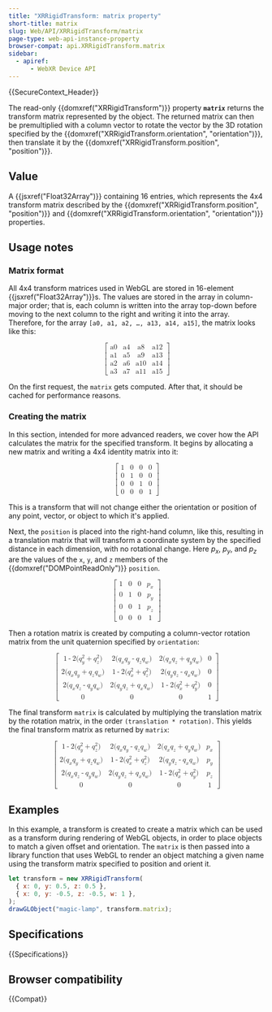 ```yaml
---
title: "XRRigidTransform: matrix property"
short-title: matrix
slug: Web/API/XRRigidTransform/matrix
page-type: web-api-instance-property
browser-compat: api.XRRigidTransform.matrix
sidebar:
  - apiref:
      - WebXR Device API
---
```


{{SecureContext_Header}}

The read-only {{domxref("XRRigidTransform")}} property **`matrix`** returns the transform matrix represented by the object. The returned matrix can then be premultiplied with a column vector to rotate the vector by the 3D rotation specified by the {{domxref("XRRigidTransform.orientation", "orientation")}}, then translate it by the {{domxref("XRRigidTransform.position", "position")}}.

## Value

A {{jsxref("Float32Array")}} containing 16 entries, which represents the 4x4 transform matrix described by the {{domxref("XRRigidTransform.position", "position")}} and {{domxref("XRRigidTransform.orientation", "orientation")}} properties.

## Usage notes

### Matrix format

All 4x4 transform matrices used in WebGL are stored in 16-element {{jsxref("Float32Array")}}s. The values are stored in the array in column-major order; that is, each column is written into the array top-down before moving to the next column to the right and writing it into the array. Therefore, for the array `[a0, a1, a2, …, a13, a14, a15]`, the matrix looks like this:

<!-- prettier-ignore-start -->
<math display="block">
  <semantics><mrow><mo>[</mo><mtable rowspacing="0.5ex"><mtr><mtd><mi>a0</mi></mtd><mtd><mi>a4</mi></mtd><mtd><mi>a8</mi></mtd><mtd><mi>a12</mi></mtd></mtr><mtr><mtd><mi>a1</mi></mtd><mtd><mi>a5</mi></mtd><mtd><mi>a9</mi></mtd><mtd><mi>a13</mi></mtd></mtr><mtr><mtd><mi>a2</mi></mtd><mtd><mi>a6</mi></mtd><mtd><mi>a10</mi></mtd><mtd><mi>a14</mi></mtd></mtr><mtr><mtd><mi>a3</mi></mtd><mtd><mi>a7</mi></mtd><mtd><mi>a11</mi></mtd><mtd><mi>a15</mi></mtd></mtr></mtable><mo>]</mo></mrow><annotation encoding="TeX">\begin{bmatrix} a[0] & a[4] & a[8] & a[12]\\ a[1] & a[5] & a[9] & a[13]\\ a[2] & a[6] & a[10] & a[14]\\ a[3] & a[7] & a[11] & a[15]\\ \end{bmatrix}</annotation></semantics>
</math>
<!-- prettier-ignore-end -->

On the first request, the `matrix` gets computed. After that, it should be cached for performance reasons.

### Creating the matrix

In this section, intended for more advanced readers, we cover how the API calculates the matrix for the specified transform. It begins by allocating a new matrix and writing a 4x4 identity matrix into it:

<!-- prettier-ignore-start -->
<math display="block">
  <semantics><mrow><mo>[</mo><mtable rowspacing="0.5ex"><mtr><mtd><mn>1</mn></mtd><mtd><mn>0</mn></mtd><mtd><mn>0</mn></mtd><mtd><mn>0</mn></mtd></mtr><mtr><mtd><mn>0</mn></mtd><mtd><mn>1</mn></mtd><mtd><mn>0</mn></mtd><mtd><mn>0</mn></mtd></mtr><mtr><mtd><mn>0</mn></mtd><mtd><mn>0</mn></mtd><mtd><mn>1</mn></mtd><mtd><mn>0</mn></mtd></mtr><mtr><mtd><mn>0</mn></mtd><mtd><mn>0</mn></mtd><mtd><mn>0</mn></mtd><mtd><mn>1</mn></mtd></mtr></mtable><mo>]</mo></mrow><annotation encoding="TeX">\begin{bmatrix} 1 & 0 & 0 & 0\\ 0 & 1 & 0 & 0\\ 0 & 0 & 1 & 0\\ 0 & 0 & 0 & 1 \end{bmatrix}</annotation></semantics>
</math>
<!-- prettier-ignore-end -->

This is a transform that will not change either the orientation or position of any point, vector, or object to which it's applied.

Next, the `position` is placed into the right-hand column, like this, resulting in a translation matrix that will transform a coordinate system by the specified distance in each dimension, with no rotational change. Here _p<sub>x</sub>_, _p<sub>y</sub>_, and _p<sub>z</sub>_ are the values of the `x`, `y`, and `z` members of the {{domxref("DOMPointReadOnly")}} `position`.

<!-- prettier-ignore-start -->
<math display="block">
  <semantics><mrow><mo>[</mo><mtable rowspacing="0.5ex"><mtr><mtd><mn>1</mn></mtd><mtd><mn>0</mn></mtd><mtd><mn>0</mn></mtd><mtd><msub><mi>p</mi><mi>x</mi></msub></mtd></mtr><mtr><mtd><mn>0</mn></mtd><mtd><mn>1</mn></mtd><mtd><mn>0</mn></mtd><mtd><msub><mi>p</mi><mi>y</mi></msub></mtd></mtr><mtr><mtd><mn>0</mn></mtd><mtd><mn>0</mn></mtd><mtd><mn>1</mn></mtd><mtd><msub><mi>p</mi><mi>z</mi></msub></mtd></mtr><mtr><mtd><mn>0</mn></mtd><mtd><mn>0</mn></mtd><mtd><mn>0</mn></mtd><mtd><mn>1</mn></mtd></mtr></mtable><mo>]</mo></mrow><annotation encoding="TeX">\begin{bmatrix} 1 & 0 & 0 & x\\ 0 & 1 & 0 & y\\ 0 & 0 & 1 & z\\ 0 & 0 & 0 & 1 \end{bmatrix}</annotation></semantics>
</math>
<!-- prettier-ignore-end -->

Then a rotation matrix is created by computing a column-vector rotation matrix from the unit quaternion specified by `orientation`:

<!-- prettier-ignore-start -->
<math display="block">
  <semantics><mrow><mo>[</mo><mtable rowspacing="0.5ex"><mtr><mtd><mn>1</mn><mo>-</mo><mn>2</mn><mo stretchy="false">(</mo><msubsup><mi>q</mi><mi>y</mi><mn>2</mn></msubsup><mo>+</mo><msubsup><mi>q</mi><mi>z</mi><mn>2</mn></msubsup><mo stretchy="false">)</mo></mtd><mtd><mn>2</mn><mo stretchy="false">(</mo><msub><mi>q</mi><mi>x</mi></msub><msub><mi>q</mi><mi>y</mi></msub><mo>-</mo><msub><mi>q</mi><mi>z</mi></msub><msub><mi>q</mi><mi>w</mi></msub><mo stretchy="false">)</mo></mtd><mtd><mn>2</mn><mo stretchy="false">(</mo><msub><mi>q</mi><mi>x</mi></msub><msub><mi>q</mi><mi>z</mi></msub><mo>+</mo><msub><mi>q</mi><mi>y</mi></msub><msub><mi>q</mi><mi>w</mi></msub><mo stretchy="false">)</mo></mtd><mtd><mn>0</mn></mtd></mtr><mtr><mtd><mn>2</mn><mo stretchy="false">(</mo><msub><mi>q</mi><mi>x</mi></msub><msub><mi>q</mi><mi>y</mi></msub><mo>+</mo><msub><mi>q</mi><mi>z</mi></msub><msub><mi>q</mi><mi>w</mi></msub><mo stretchy="false">)</mo></mtd><mtd><mn>1</mn><mo>-</mo><mn>2</mn><mo stretchy="false">(</mo><msubsup><mi>q</mi><mi>x</mi><mn>2</mn></msubsup><mo>+</mo><msubsup><mi>q</mi><mi>z</mi><mn>2</mn></msubsup><mo stretchy="false">)</mo></mtd><mtd><mn>2</mn><mo stretchy="false">(</mo><msub><mi>q</mi><mi>y</mi></msub><msub><mi>q</mi><mi>z</mi></msub><mo>-</mo><msub><mi>q</mi><mi>x</mi></msub><msub><mi>q</mi><mi>w</mi></msub><mo stretchy="false">)</mo></mtd><mtd><mn>0</mn></mtd></mtr><mtr><mtd><mn>2</mn><mo stretchy="false">(</mo><msub><mi>q</mi><mi>x</mi></msub><msub><mi>q</mi><mi>z</mi></msub><mo>-</mo><msub><mi>q</mi><mi>y</mi></msub><msub><mi>q</mi><mi>w</mi></msub><mo stretchy="false">)</mo></mtd><mtd><mn>2</mn><mo stretchy="false">(</mo><msub><mi>q</mi><mi>y</mi></msub><msub><mi>q</mi><mi>z</mi></msub><mo>+</mo><msub><mi>q</mi><mi>x</mi></msub><msub><mi>q</mi><mi>w</mi></msub><mo stretchy="false">)</mo></mtd><mtd><mn>1</mn><mo>-</mo><mn>2</mn><mo stretchy="false">(</mo><msubsup><mi>q</mi><mi>x</mi><mn>2</mn></msubsup><mo>+</mo><msubsup><mi>q</mi><mi>y</mi><mn>2</mn></msubsup><mo stretchy="false">)</mo></mtd><mtd><mn>0</mn></mtd></mtr><mtr><mtd><mn>0</mn></mtd><mtd><mn>0</mn></mtd><mtd><mn>0</mn></mtd><mtd><mn>1</mn></mtd></mtr></mtable><mo>]</mo></mrow><annotation encoding="TeX">\begin{bmatrix} 1 - 2(q_y^2 + q_z^2) & 2(q_xq_y - q_zq_w) & 2(q_xq_z + q_yq_w) & p_x\\ 2(q_xq_y + q_zq_w) & 1 - 2(q_x^2 + q_z^2) & 2(q_yq_z - q_xq_w) & p_y\\ 2(q_xq_z - q_yq_w) & 2(q_yq_z + q_xq_w) & 1 - 2(q_x^2 + q_y^2) & p_z\\ 0 & 0 & 0 & 1 \end{bmatrix}</annotation></semantics>
</math>
<!-- prettier-ignore-end -->

The final transform `matrix` is calculated by multiplying the translation matrix by the rotation matrix, in the order `(translation * rotation)`. This yields the final transform matrix as returned by `matrix`:

<!-- prettier-ignore-start -->
<math display="block">
  <semantics><mrow><mo>[</mo><mtable rowspacing="0.5ex"><mtr><mtd><mn>1</mn><mo>-</mo><mn>2</mn><mo stretchy="false">(</mo><msubsup><mi>q</mi><mi>y</mi><mn>2</mn></msubsup><mo>+</mo><msubsup><mi>q</mi><mi>z</mi><mn>2</mn></msubsup><mo stretchy="false">)</mo></mtd><mtd><mn>2</mn><mo stretchy="false">(</mo><msub><mi>q</mi><mi>x</mi></msub><msub><mi>q</mi><mi>y</mi></msub><mo>-</mo><msub><mi>q</mi><mi>z</mi></msub><msub><mi>q</mi><mi>w</mi></msub><mo stretchy="false">)</mo></mtd><mtd><mn>2</mn><mo stretchy="false">(</mo><msub><mi>q</mi><mi>x</mi></msub><msub><mi>q</mi><mi>z</mi></msub><mo>+</mo><msub><mi>q</mi><mi>y</mi></msub><msub><mi>q</mi><mi>w</mi></msub><mo stretchy="false">)</mo></mtd><mtd><msub><mi>p</mi><mi>x</mi></msub></mtd></mtr><mtr><mtd><mn>2</mn><mo stretchy="false">(</mo><msub><mi>q</mi><mi>x</mi></msub><msub><mi>q</mi><mi>y</mi></msub><mo>+</mo><msub><mi>q</mi><mi>z</mi></msub><msub><mi>q</mi><mi>w</mi></msub><mo stretchy="false">)</mo></mtd><mtd><mn>1</mn><mo>-</mo><mn>2</mn><mo stretchy="false">(</mo><msubsup><mi>q</mi><mi>x</mi><mn>2</mn></msubsup><mo>+</mo><msubsup><mi>q</mi><mi>z</mi><mn>2</mn></msubsup><mo stretchy="false">)</mo></mtd><mtd><mn>2</mn><mo stretchy="false">(</mo><msub><mi>q</mi><mi>y</mi></msub><msub><mi>q</mi><mi>z</mi></msub><mo>-</mo><msub><mi>q</mi><mi>x</mi></msub><msub><mi>q</mi><mi>w</mi></msub><mo stretchy="false">)</mo></mtd><mtd><msub><mi>p</mi><mi>y</mi></msub></mtd></mtr><mtr><mtd><mn>2</mn><mo stretchy="false">(</mo><msub><mi>q</mi><mi>x</mi></msub><msub><mi>q</mi><mi>z</mi></msub><mo>-</mo><msub><mi>q</mi><mi>y</mi></msub><msub><mi>q</mi><mi>w</mi></msub><mo stretchy="false">)</mo></mtd><mtd><mn>2</mn><mo stretchy="false">(</mo><msub><mi>q</mi><mi>y</mi></msub><msub><mi>q</mi><mi>z</mi></msub><mo>+</mo><msub><mi>q</mi><mi>x</mi></msub><msub><mi>q</mi><mi>w</mi></msub><mo stretchy="false">)</mo></mtd><mtd><mn>1</mn><mo>-</mo><mn>2</mn><mo stretchy="false">(</mo><msubsup><mi>q</mi><mi>x</mi><mn>2</mn></msubsup><mo>+</mo><msubsup><mi>q</mi><mi>y</mi><mn>2</mn></msubsup><mo stretchy="false">)</mo></mtd><mtd><msub><mi>p</mi><mi>z</mi></msub></mtd></mtr><mtr><mtd><mn>0</mn></mtd><mtd><mn>0</mn></mtd><mtd><mn>0</mn></mtd><mtd><mn>1</mn></mtd></mtr></mtable><mo>]</mo></mrow><annotation encoding="TeX">\begin{bmatrix} 1 - 2(q_y^2 + q_z^2) & 2(q_xq_y - q_zq_w) & 2(q_xq_z + q_yq_w) & p_x\\ 2(q_xq_y + q_zq_w) & 1 - 2(q_x^2 + q_z^2) & 2(q_yq_z - q_xq_w) & p_y\\ 2(q_xq_z - q_yq_w) & 2(q_yq_z + q_xq_w) & 1 - 2(q_x^2 + q_y^2) & p_z\\ 0 & 0 & 0 & 1 \end{bmatrix}</annotation></semantics>
</math>
<!-- prettier-ignore-end -->

## Examples

In this example, a transform is created to create a matrix which can be used as a transform during rendering of WebGL objects, in order to place objects to match a given offset and orientation. The `matrix` is then passed into a library function that uses WebGL to render an object matching a given name using the transform matrix specified to position and orient it.

```js
let transform = new XRRigidTransform(
  { x: 0, y: 0.5, z: 0.5 },
  { x: 0, y: -0.5, z: -0.5, w: 1 },
);
drawGLObject("magic-lamp", transform.matrix);
```

## Specifications

{{Specifications}}

## Browser compatibility

{{Compat}}
